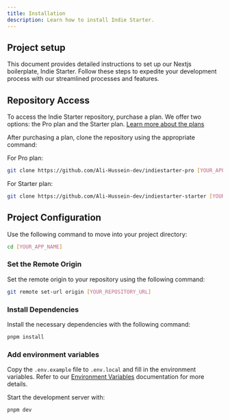 ```yaml
---
title: Installation
description: Learn how to install Indie Starter.
---
```


## Project setup

This document provides detailed instructions to set up our Nextjs boilerplate, Indie Starter. Follow these steps to expedite your development process with our streamlined processes and features.

## Repository Access

To access the Indie Starter repository, purchase a plan. We offer two options: the Pro plan and the Starter plan. [Learn more about the plans](https://indie-starter.dev/#pricing)

After purchasing a plan, clone the repository using the appropriate command:

For Pro plan:

```bash
git clone https://github.com/Ali-Hussein-dev/indiestarter-pro [YOUR_APP_NAME]

```

For Starter plan:

```bash
git clone https://github.com/Ali-Hussein-dev/indiestarter-starter [YOUR_APP_NAME]

```

## Project Configuration

Use the following command to move into your project directory:

```bash
cd [YOUR_APP_NAME]
```

### Set the Remote Origin

Set the remote origin to your repository using the following command:

```bash
git remote set-url origin [YOUR_REPOSITORY_URL]
```

### Install Dependencies

Install the necessary dependencies with the following command:

```bash
pnpm install
```

### Add environment variables

Copy the `.env.example` file to `.env.local` and fill in the environment variables. Refer to our [Environment Variables](/guides/environment-variables) documentation for more details.

Start the development server with:

```bash
pnpm dev
```

